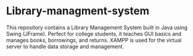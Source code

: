 # Library-managment-system
This repository contains a Library Management System built in Java using Swing (JFrame). Perfect for college students, it teaches GUI basics and manages books, borrowings, and returns. XAMPP is used for the virtual server to handle data storage and management.
